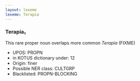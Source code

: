 ```yaml
---
layout: lexeme
lexeme: Terapia
---
```


###  Terapia₁

This rare proper noun overlaps more common *Terapia* (FIXME)
* UPOS:  PROPN
* in KOTUS dictionary under:  12
* Origin:  finer
* Possible NER class:  CULTGRP
* Blacklisted:  PROPN-BLOCKING

